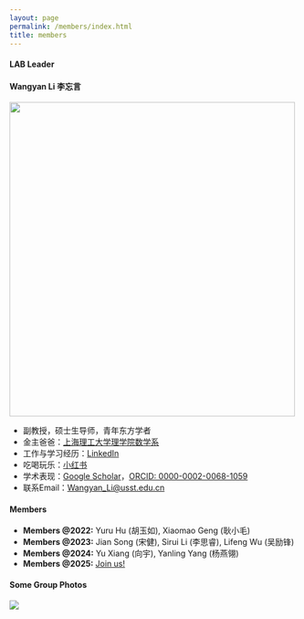 ```yaml
---
layout: page
permalink: /members/index.html
title: members
---
```


#### LAB Leader

####  Wangyan Li 李忘言

<img src="https://usst-lilab.github.io/images/teams/life.jpg" class="floatpic" width="500" height="550">

- 副教授，硕士生导师，青年东方学者
- 金主爸爸：[上海理工大学理学院数学系](https://lxy.usst.edu.cn/2022/0107/c2208a263867/page.htm)
- 工作与学习经历：[LinkedIn](https://www.linkedin.com/in/wangyan-li-69794692/?utm_source=share&utm_campaign=share_via&utm_content=profile&utm_medium=ios_app)
- 吃喝玩乐：[小红书](https://www.xiaohongshu.com/user/profile/5fefb40a0000000001005894?xhsshare=WeixinSession&appuid=5fefb40a0000000001005894&apptime=1713936430)
- 学术表现：[Google Scholar](https://scholar.google.com/citations?user=UemwIpIAAAAJ)，[ORCID: 0000-0002-0068-1059](https://orcid.org/0000-0002-0068-1059)
- 联系Email：<a href="mailto:Wangyan_Li@usst.edu.cn">Wangyan_Li@usst.edu.cn</a>

#### Members

- **Members @2022:** Yuru Hu (胡玉如), Xiaomao Geng (耿小毛)
- **Members @2023:** Jian Song (宋健), Sirui Li (李思睿), Lifeng Wu (吴励锋)
- **Members @2024:** Yu Xiang (向宇), Yanling Yang (杨燕翎)
- **Members @2025:** [Join us!](https://lxy.usst.edu.cn/2022/0107/c2208a263867/page.htm)<br>

#### Some Group Photos

<div class="center">
<img src="https://usst-lilab.github.io/images/teams/1.jpg">
</div>
